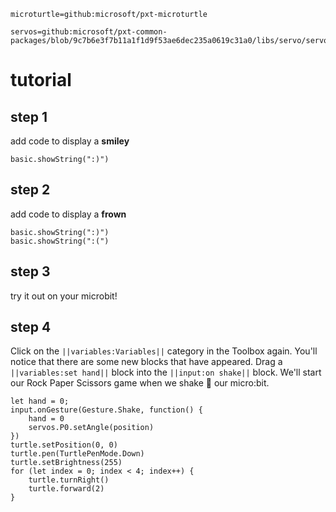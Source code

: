```package
microturtle=github:microsoft/pxt-microturtle
```
```package
servos=github:microsoft/pxt-common-packages/blob/9c7b6e3f7b11a1f1d9f53ae6dec235a0619c31a0/libs/servo/servo
``` 

# tutorial
## step 1

add code to display a **smiley**

```blocks
basic.showString(":)")
```

## step 2

add code to display a **frown**

```blocks
basic.showString(":)")
basic.showString(":(")
```

## step 3

try it out on your microbit!

<script src="https://makecode.com/gh-pages-embed.js"></script><script>makeCodeRender("{{ site.makecode.home_url }}", "{{ site.github.owner_name }}/{{ site.github.repository_name }}");</script>

## step 4

Click on the ``||variables:Variables||`` category in the Toolbox again. You'll notice that there are some new blocks that have appeared. Drag a ``||variables:set hand||`` block into the ``||input:on shake||`` block. We'll start our Rock Paper Scissors game when we shake 👋 our micro:bit.

```blocks
let hand = 0;
input.onGesture(Gesture.Shake, function() {
    hand = 0
    servos.P0.setAngle(position)
})
turtle.setPosition(0, 0)
turtle.pen(TurtlePenMode.Down)
turtle.setBrightness(255)
for (let index = 0; index < 4; index++) {
    turtle.turnRight()
    turtle.forward(2)
}
```